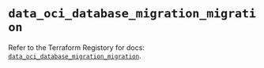 # `data_oci_database_migration_migration`

Refer to the Terraform Registory for docs: [`data_oci_database_migration_migration`](https://registry.terraform.io/providers/oracle/oci/6.18.0/docs/data-sources/database_migration_migration).
